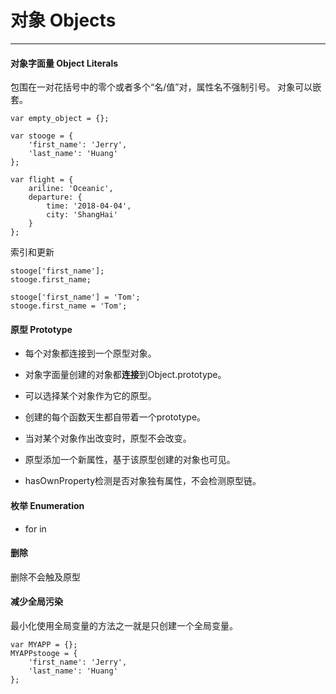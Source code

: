 # 对象 Objects
---

#### 对象字面量 Object Literals

包围在一对花括号中的零个或者多个“名/值”对，属性名不强制引号。
对象可以嵌套。

```
var empty_object = {};

var stooge = {
    'first_name': 'Jerry',
    'last_name': 'Huang'
};

var flight = {
    ariline: 'Oceanic',
    departure: {
        time: '2018-04-04',
        city: 'ShangHai'
    }
};
```

索引和更新

```
stooge['first_name'];
stooge.first_name;

stooge['first_name'] = 'Tom';
stooge.first_name = 'Tom';

```

#### 原型 Prototype

- 每个对象都连接到一个原型对象。

- 对象字面量创建的对象都**连接**到Object.prototype。

- 可以选择某个对象作为它的原型。

 - 创建的每个函数天生都自带着一个prototype。

 - 当对某个对象作出改变时，原型不会改变。

 - 原型添加一个新属性，基于该原型创建的对象也可见。
 
- hasOwnProperty检测是否对象独有属性，不会检测原型链。

#### 枚举 Enumeration

- for in

#### 删除

删除不会触及原型

#### 减少全局污染

最小化使用全局变量的方法之一就是只创建一个全局变量。

```
var MYAPP = {};
MYAPPstooge = {
    'first_name': 'Jerry',
    'last_name': 'Huang'
};
```